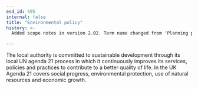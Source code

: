 ```yaml
---
esd_id: 495
internal: false
title: "Environmental policy"
history: >-
  Added scope notes in version 2.02. Term name changed from 'Planning policies - environmental issues (agenda 21)' to 'Planning - policies - environmental policies' in version 3.00. Name changed to 'Environmental policy' in version 4.00.

---
```


The local authority is committed to sustainable development through its local UN agenda 21 process in which it continuously improves its services, policies and practices to contribute to a better quality of life. 
In the UK Agenda 21 covers social progress, environmental protection, use of natural resources and economic growth.

